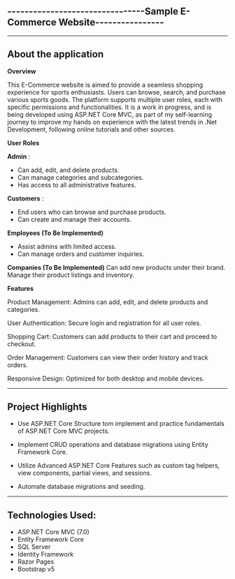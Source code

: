 --------------------------------Sample E-Commerce Website----------------
-------------------------------------------------------------------------

-------------------------------------------------------------------------
About the application
-------------------------------------------------------------------------
**Overview**

This E-Commerce website is aimed to provide a seamless shopping experience for sports enthusiasts. Users can browse, search, and purchase various sports goods. The platform supports multiple user roles, each with specific permissions and functionalities. It is a work in progress, and is being developed using ASP.NET Core MVC, as part of my self-learning journey to improve my hands on experience with the latest trends in .Net Development, following online tutorials and other sources. 

**User Roles**

****Admin**** :
- Can add, edit, and delete products.
- Can manage categories and subcategories.
- Has access to all administrative features.

****Customers**** :
- End users who can browse and purchase products.
- Can create and manage their accounts.

****Employees (To Be Implemented)****
- Assist admins with limited access.
- Can manage orders and customer inquiries.

****Companies (To Be Implemented)****
Can add new products under their brand.
Manage their product listings and inventory.

**Features** 

Product Management: Admins can add, edit, and delete products and categories.

User Authentication: Secure login and registration for all user roles.

Shopping Cart: Customers can add products to their cart and proceed to checkout.

Order Management: Customers can view their order history and track orders.

Responsive Design: Optimized for both desktop and mobile devices.

-------------------------------------------------------------------------
Project Highlights
-------------------------------------------------------------------------

- Use ASP.NET Core Structure tom implement and practice fundamentals of ASP.NET Core MVC projects.

- Implement CRUD operations and database migrations using Entity Framework Core.

- Utilize Advanced ASP.NET Core Features such as custom tag helpers, view components, partial views, and sessions.

- Automate database migrations and seeding.

-------------------------------------------------------------------------
Technologies Used:
-------------------------------------------------------------------------

- ASP.NET Core MVC (7.0)
- Entity Framework Core
- SQL Server
- Identity Framework
- Razor Pages
- Bootstrap v5

